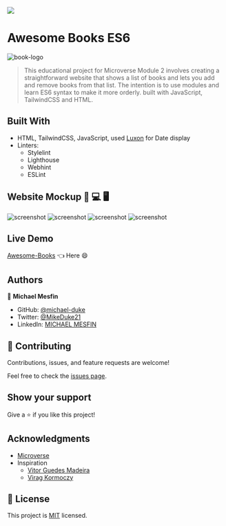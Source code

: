 ![](https://img.shields.io/badge/Microverse-blueviolet)

# Awesome Books ES6

![book-logo](https://user-images.githubusercontent.com/84629565/182137025-2407fe77-369d-42c2-a737-6c1728426eec.jpg)

> This educational project for Microverse Module 2 involves creating a straightforward website that shows a list of books and lets you add and remove books from that list. The intention is to use modules and learn ES6 syntax to make it more orderly. built with JavaScript, TailwindCSS and HTML.


## Built With
- HTML, TailwindCSS, JavaScript, used [Luxon](https://moment.github.io/luxon/#/?id=luxon) for Date display
- Linters:
  - Stylelint
  - Lighthouse
  - Webhint
  - ESLint
## Website Mockup 📱 💻 🖥️
![screenshot](https://user-images.githubusercontent.com/84629565/182916836-a1a98426-2ac5-4dae-9581-2f43952123e3.png)
![screenshot](https://user-images.githubusercontent.com/84629565/182918002-c3dcc31f-6c20-4d69-9fd0-82fc05555237.png)
![screenshot](https://user-images.githubusercontent.com/84629565/182920033-c8721e0a-1ace-4d2f-81b3-eb449ac697a6.png)
![screenshot](https://user-images.githubusercontent.com/84629565/182917746-4cf7884f-fd9c-445b-9f7c-4ab934f59aa4.png)
## Live Demo

[Awesome-Books](https://awesome-books-project.netlify.app/) :point_left: Here :smile:

## Authors

👤 **Michael Mesfin**

- GitHub: [@michael-duke](https://github.com/michael-duke)
- Twitter: [@MikeDuke21](https://twitter.com/MikeDuke21)
- LinkedIn: [MICHAEL MESFIN](https://linkedin.com/in/https://www.linkedin.com/in/michael-mesfin-haileyesus/)



## 🤝 Contributing

Contributions, issues, and feature requests are welcome!

Feel free to check the [issues page](../../issues/).

## Show your support

Give a ⭐️ if you like this project!

## Acknowledgments

- [Microverse](https://microverse.org)
- Inspiration
  - [Vitor Guedes Madeira](https://github.com/Vitor-Guedes-Madeira)
  - [Virag Kormoczy](https://github.com/virag-ky)


## 📝 License

This project is [MIT](./MIT.md) licensed.
